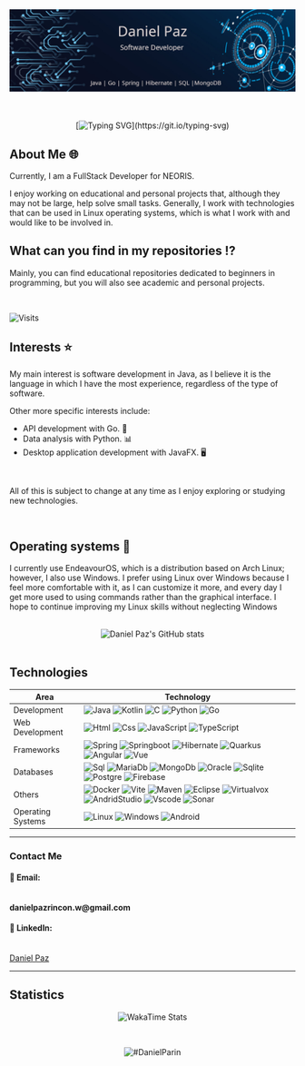 <div align="center">
  <a href="https://github.com/DanielParin">
  <img src="./Images/BannerGithub.jpg" />
  </a>
 </div>
<br><br>

<div align="center">

[![Typing SVG](https://readme-typing-svg.demolab.com?font=Fira+Code&size=35&duration=2500&pause=1000&color=873AF7&center=true&vCenter=true&width=435&lines=%F0%9F%91%8B%F0%9F%8F%BC+Hello%2C+I'm+Daniel!)](https://git.io/typing-svg)
</div>

## About Me 🌐
Currently, I am a FullStack Developer for NEORIS.

I  enjoy working on educational and personal projects that, although they may not be large, help solve small tasks. Generally, I work
 with technologies that can be used in Linux operating systems, which is what I work with and would like to be involved in.

## What can you find in my repositories ⁉️

Mainly, you can find educational repositories dedicated to beginners in programming, but you will also see academic and personal projects.

<br>

![Visits](https://komarev.com/ghpvc/?username=danielparin&color=blueviolet&style=plastic&abbreviated=true&base=1815)

## Interests ⭐

My main interest is software development in Java, as I believe it is the language in which I have the most experience,
 regardless of the type of software.

Other more specific interests include:

- API development with Go. 📨
- Data analysis with Python. 📊
- Desktop application development with JavaFX. 🖥️

<br>

All of this is subject to change at any time as I enjoy exploring or studying new technologies.

<br>

## Operating systems 💽

I currently use EndeavourOS, which is a distribution based on Arch Linux; however, I also use Windows. I prefer using Linux over Windows 
because I feel more comfortable with it, as I can customize it more, and every day I get more used to using commands rather than the graphical interface. 
I hope to continue improving my Linux skills without neglecting Windows
<br>
<br>

<div align="center">
  <img src="https://github-readme-stats.vercel.app/api?username=danielparin&theme=vue-dark&show_icons=true" alt="Daniel Paz's GitHub stats" />
</div>
<br>

## Technologies

| Area | Technology |
| -- | -- |
| Development | ![Java](https://img.shields.io/badge/java-%23ED8B00.svg?style=for-the-badge&logo=openjdk&logoColor=white) ![Kotlin](https://img.shields.io/badge/Kotlin-0095D5?&style=for-the-badge&logo=kotlin&logoColor=white) ![C](https://img.shields.io/badge/C-00599C?style=for-the-badge&logo=c&logoColor=white) ![Python](https://img.shields.io/badge/Python-FFD43B?style=for-the-badge&logo=python&logoColor=blue) ![Go](https://img.shields.io/badge/Go-00ADD8?style=for-the-badge&logo=go&logoColor=white) |
| Web Development | ![Html](https://img.shields.io/badge/HTML5-E34F26?style=for-the-badge&logo=html5&logoColor=white) ![Css](https://img.shields.io/badge/CSS3-1572B6?style=for-the-badge&logo=css3&logoColor=white) ![JavaScript](https://img.shields.io/badge/JavaScript-323330?style=for-the-badge&logo=javascript&logoColor=F7DF1E) ![TypeScript](https://img.shields.io/badge/TypeScript-007ACC?style=for-the-badge&logo=typescript&logoColor=white) |
| Frameworks | ![Spring](https://img.shields.io/badge/Spring-6DB33F?style=for-the-badge&logo=spring&logoColor=white) ![Springboot](https://img.shields.io/badge/Spring_Boot-6DB33F?style=for-the-badge&logo=spring-boot&logoColor=white) ![Hibernate](https://img.shields.io/badge/Hibernate-59666C?style=for-the-badge&logo=Hibernate&logoColor=white) ![Quarkus](https://img.shields.io/badge/Quarkus-000000?style=for-the-badge&logo=quarkus) ![Angular](https://img.shields.io/badge/Angular-DD0031?style=for-the-badge&logo=angular&logoColor=white) ![Vue](https://img.shields.io/badge/Vue%20js-35495E?style=for-the-badge&logo=vuedotjs&logoColor=4FC08D) |
| Databases | ![Sql](https://img.shields.io/badge/MySQL-005C84?style=for-the-badge&logo=mysql&logoColor=white) ![MariaDb](https://img.shields.io/badge/MariaDB-003545?style=for-the-badge&logo=mariadb&logoColor=white) ![MongoDb](https://img.shields.io/badge/MongoDB-4EA94B?style=for-the-badge&logo=mongodb&logoColor=white) ![Oracle](https://img.shields.io/badge/Oracle-F80000?style=for-the-badge&logo=oracle&logoColor=black) ![Sqlite](https://img.shields.io/badge/Sqlite-003B57?style=for-the-badge&logo=sqlite&logoColor=white) ![Postgre](https://img.shields.io/badge/PostgreSQL-316192?style=for-the-badge&logo=postgresql&logoColor=white) ![Firebase](https://img.shields.io/badge/firebase-ffca28?style=for-the-badge&logo=firebase&logoColor=black) |
| Others | ![Docker](https://img.shields.io/badge/Docker-2CA5E0?style=for-the-badge&logo=docker&logoColor=white) ![Vite](https://img.shields.io/badge/Vite-B73BFE?style=for-the-badge&logo=vite&logoColor=FFD62E) ![Maven](https://img.shields.io/badge/apache_maven-C71A36?style=for-the-badge&logo=apachemaven&logoColor=white) ![Eclipse](https://img.shields.io/badge/Eclipse-2C2255?style=for-the-badge&logo=eclipse&logoColor=white) ![Virtualvox](https://img.shields.io/badge/VirtualBox-21416b?style=for-the-badge&logo=VirtualBox&logoColor=white) ![AndridStudio](https://img.shields.io/badge/Android_Studio-3DDC84?style=for-the-badge&logo=android-studio&logoColor=white) ![Vscode](https://img.shields.io/badge/VSCode-0078D4?style=for-the-badge&logo=visual%20studio%20code&logoColor=white) ![Sonar](https://img.shields.io/badge/SonarLint-CB2029?style=for-the-badge&logo=sonarlint&logoColor=white)  |
| Operating Systems | ![Linux](https://img.shields.io/badge/Linux-FCC624?style=for-the-badge&logo=linux&logoColor=black) ![Windows](https://img.shields.io/badge/Windows-0078D6?style=for-the-badge&logo=windows&logoColor=white) ![Android](https://img.shields.io/badge/Android-3DDC84?style=for-the-badge&logo=android&logoColor=white) |

---

### Contact Me

<div style="text-align: justify;">
    <p><h4>📩 Email:</h4><br> <strong>danielpazrincon.w@gmail.com</strong></p>
    <p><h4>📜 LinkedIn:</h4><br><a href="https://www.linkedin.com/in/daniel-paz-rincon/" target="_blank">Daniel Paz</a></p>
</div>

---

## Statistics

<p align="center">
  <img src="https://wakatime.com/share/@304a5ba2-078f-45e9-a898-1a691a3e493a/1e092b7a-2c38-4827-9233-1db6b9a13a28.svg" alt="WakaTime Stats" />
</p>

<br>

<p align="center">
<img width="40%" src="https://github-readme-stats.vercel.app/api/top-langs?username=DanielParin&show_icons=true&theme=dracula&title_color=ff8000&text_color=ffffff&bg_color=6a6a6a&locale=en&layout=compact&hide_border=true" alt="#DanielParin" />

<br>
<br>
<br>
